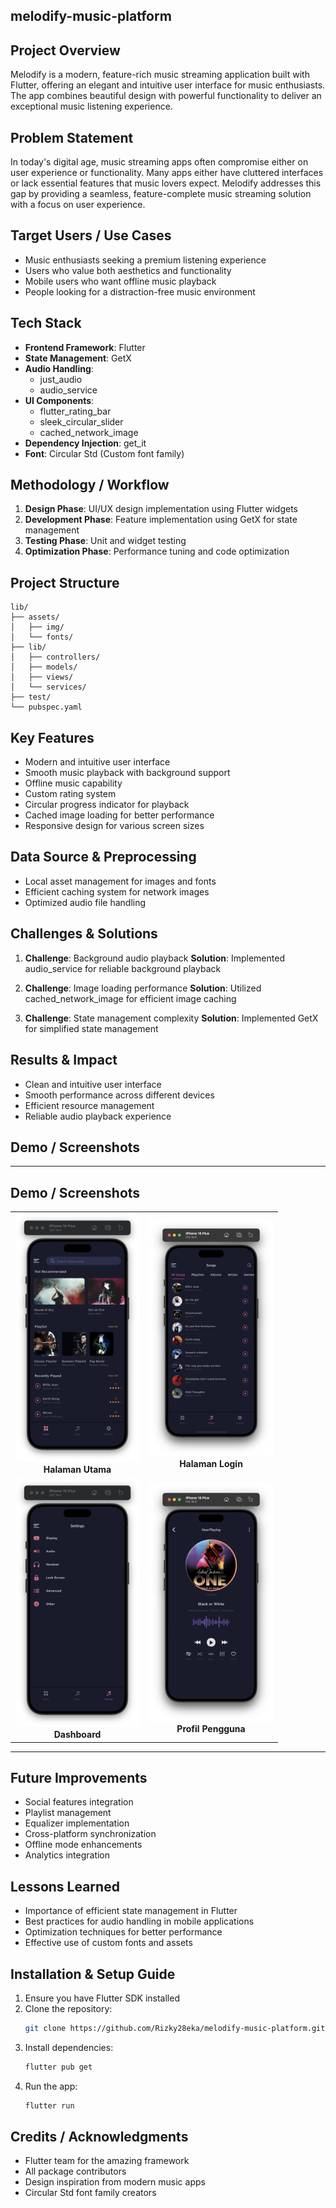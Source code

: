## melodify-music-platform

## Project Overview
Melodify is a modern, feature-rich music streaming application built with Flutter, offering an elegant and intuitive user interface for music enthusiasts. The app combines beautiful design with powerful functionality to deliver an exceptional music listening experience.

## Problem Statement
In today's digital age, music streaming apps often compromise either on user experience or functionality. Many apps either have cluttered interfaces or lack essential features that music lovers expect. Melodify addresses this gap by providing a seamless, feature-complete music streaming solution with a focus on user experience.

## Target Users / Use Cases
- Music enthusiasts seeking a premium listening experience
- Users who value both aesthetics and functionality
- Mobile users who want offline music playback
- People looking for a distraction-free music environment

## Tech Stack
- **Frontend Framework**: Flutter
- **State Management**: GetX
- **Audio Handling**: 
  - just_audio
  - audio_service
- **UI Components**:
  - flutter_rating_bar
  - sleek_circular_slider
  - cached_network_image
- **Dependency Injection**: get_it
- **Font**: Circular Std (Custom font family)

## Methodology / Workflow
1. **Design Phase**: UI/UX design implementation using Flutter widgets
2. **Development Phase**: Feature implementation using GetX for state management
3. **Testing Phase**: Unit and widget testing
4. **Optimization Phase**: Performance tuning and code optimization

## Project Structure
```
lib/
├── assets/
│   ├── img/
│   └── fonts/
├── lib/
│   ├── controllers/
│   ├── models/
│   ├── views/
│   └── services/
├── test/
└── pubspec.yaml
```

## Key Features
- Modern and intuitive user interface
- Smooth music playback with background support
- Offline music capability
- Custom rating system
- Circular progress indicator for playback
- Cached image loading for better performance
- Responsive design for various screen sizes

## Data Source & Preprocessing
- Local asset management for images and fonts
- Efficient caching system for network images
- Optimized audio file handling

## Challenges & Solutions
1. **Challenge**: Background audio playback
   **Solution**: Implemented audio_service for reliable background playback

2. **Challenge**: Image loading performance
   **Solution**: Utilized cached_network_image for efficient image caching

3. **Challenge**: State management complexity
   **Solution**: Implemented GetX for simplified state management

## Results & Impact
- Clean and intuitive user interface
- Smooth performance across different devices
- Efficient resource management
- Reliable audio playback experience

## Demo / Screenshots

<hr/>

<h2>Demo / Screenshots</h2>

<table>
  <tr>
    <td align="center">
      <img src="images/homepage.png" width="200"/><br/>
      <b>Halaman Utama</b>
    </td>
    <td align="center">
      <img src="images/searchpage.png" width="200"/><br/>
      <b>Halaman Login</b>
    </td>
  </tr>
  <tr>
    <td align="center">
      <img src="images/settingpage.png" width="200"/><br/>
      <b>Dashboard</b>
    </td>
    <td align="center">
      <img src="images/detailsong.png" width="200"/><br/>
      <b>Profil Pengguna</b>
    </td>
  </tr>
</table>

<hr/>

## Future Improvements
- Social features integration
- Playlist management
- Equalizer implementation
- Cross-platform synchronization
- Offline mode enhancements
- Analytics integration

## Lessons Learned
- Importance of efficient state management in Flutter
- Best practices for audio handling in mobile applications
- Optimization techniques for better performance
- Effective use of custom fonts and assets

## Installation & Setup Guide
1. Ensure you have Flutter SDK installed
2. Clone the repository:
   ```bash
   git clone https://github.com/Rizky28eka/melodify-music-platform.git
   ```
3. Install dependencies:
   ```bash
   flutter pub get
   ```
4. Run the app:
   ```bash
   flutter run
   ```

## Credits / Acknowledgments
- Flutter team for the amazing framework
- All package contributors
- Design inspiration from modern music apps
- Circular Std font family creators
